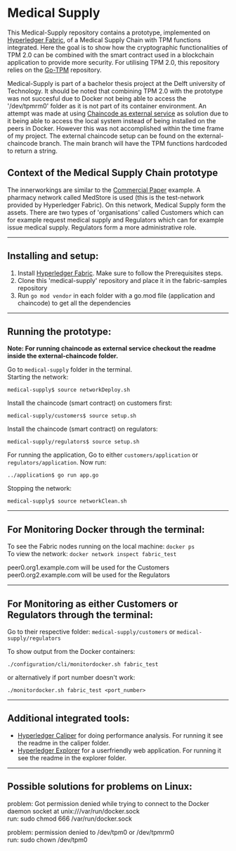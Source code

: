 # Medical Supply
This Medical-Supply repository contains a prototype, implemented on [Hyperledger Fabric](https://hyperledger-fabric.readthedocs.io/en/latest/whatis.html), of a Medical Supply Chain with TPM functions integrated. Here the goal is to show how the cryptographic functionalities of TPM 2.0 can be combined with the smart contract used in a blockchain application to provide more security. For utilising TPM 2.0, this repository relies on the [Go-TPM](https://github.com/google/go-tpm) repository. 

Medical-Supply is part of a bachelor thesis project at the Delft university of Technology. It should be noted that combining TPM 2.0 with the prototype was not succesful due to Docker not being able to access the '/dev/tpmrm0' folder as it is not part of its container environment. An attempt was made at using [Chaincode as external service](https://hyperledger-fabric.readthedocs.io/en/latest/cc_service.html) as solution due to it being able to access the local system instead of being installed on the peers in Docker. However this was not accomplished within the time frame of my project. The external chaincode setup can be found on the external-chaincode branch. The main branch will have the TPM functions hardcoded to return a string.

## Context of the Medical Supply Chain prototype
The innerworkings are similar to the [Commercial Paper](https://github.com/hyperledger/fabric-samples/tree/main/commercial-paper) example. A pharmacy network called MedStore is used (this is the test-network provided by Hyperledger Fabric). On this network, Medical Supply form the assets. There are two types of 'organisations' called Customers which can for example request medical supply and Regulators which can for example issue medical supply. Regulators form a more administrative role.

_________________________
## Installing and setup:
1. Install [Hyperledger Fabric](https://hyperledger-fabric.readthedocs.io/en/latest/getting_started.html). Make sure to follow the Prerequisites steps.
2. Clone this 'medical-supply' repository and place it in the fabric-samples repository  
3. Run ```go mod vendor``` in each folder with a go.mod file (application and chaincode) to get all the dependencies

_________________________
## Running the prototype:
**Note: For running chaincode as external service checkout the readme inside the external-chaincode folder.**

Go to ```medical-supply```  folder in the terminal.  
Starting the network: 
```
medical-supply$ source networkDeploy.sh
```  
Install the chaincode (smart contract) on customers first:
```
medical-supply/customers$ source setup.sh
```

Install the chaincode (smart contract) on regulators:
```
medical-supply/regulators$ source setup.sh
```
For running the application, Go to either ```customers/application``` or ```regulators/application```. Now run:
```
../application$ go run app.go
```

Stopping the network: 
```
medical-supply$ source networkClean.sh
```  
__________________________
## For Monitoring Docker through the terminal:

To see the Fabric nodes running on the local machine: ```docker ps```  
To view the network: ```docker network inspect fabric_test```  

peer0.org1.example.com will be used for the Customers  
peer0.org2.example.com will be used for the Regulators

__________________________
## For Monitoring as either Customers or Regulators through the terminal:
Go to their respective folder: 
``` medical-supply/customers ``` or ``` medical-supply/regulators ```

To show output from the Docker containers:
```
./configuration/cli/monitordocker.sh fabric_test
``` 
or alternatively if port number doesn't work: 
```
./monitordocker.sh fabric_test <port_number>
```

__________________________
## Additional integrated tools:
- [Hyperledger Caliper](https://github.com/hyperledger/caliper/) for doing performance analysis. For running it see the readme in the caliper folder.  
- [Hyperledger Explorer](https://github.com/hyperledger/blockchain-explorer) for a userfriendly web application. For running it see the readme in the explorer folder. 
__________________________
## Possible solutions for problems on Linux:
problem: Got permission denied while trying to connect to the Docker daemon socket at unix:///var/run/docker.sock  
run: sudo chmod 666 /var/run/docker.sock

problem: permission denied to /dev/tpm0 or /dev/tpmrm0  
run: sudo chown <username> /dev/tpm0
